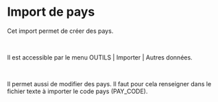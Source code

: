 # Import de pays
Cet import permet de créer des pays.


 


Il est accessible par le menu OUTILS | Importer | Autres données.


 


Il permet aussi de modifier des pays. Il faut pour cela renseigner dans le fichier texte à importer le code pays (PAY\_CODE).


